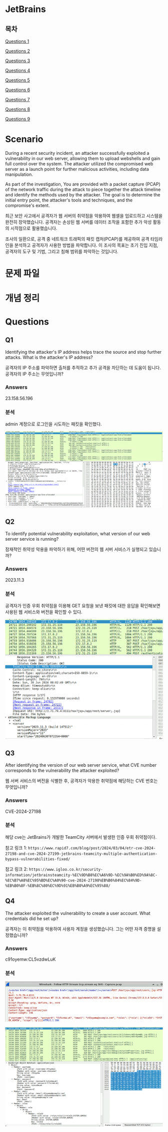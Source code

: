 # JetBrains

## 목차

[Questions 1](#q1)

[Questions 2](#q2)

[Questions 3](#q3)

[Questions 4](#q4)

[Questions 5](#q5)

[Questions 6](#q6)

[Questions 7](#q7)

[Questions 8](#q8)

[Questions 9](#q9)

# Scenario
During a recent security incident, an attacker successfully exploited a vulnerability in our web server, allowing them to upload webshells and gain full control over the system. The attacker utilized the compromised web server as a launch point for further malicious activities, including data manipulation. 

As part of the investigation, You are provided with a packet capture (PCAP) of the network traffic during the attack to piece together the attack timeline and identify the methods used by the attacker. The goal is to determine the initial entry point, the attacker's tools and techniques, and the compromise's extent.

최근 보안 사고에서 공격자가 웹 서버의 취약점을 악용하여 웹셸을 업로드하고 시스템을 완전히 장악했습니다. 공격자는 손상된 웹 서버를 데이터 조작을 포함한 추가 악성 활동의 시작점으로 활용했습니다.

조사의 일환으로, 공격 중 네트워크 트래픽의 패킷 캡처(PCAP)를 제공하여 공격 타임라인을 분석하고 공격자가 사용한 방법을 파악합니다. 이 조사의 목표는 초기 진입 지점, 공격자의 도구 및 기법, 그리고 침해 범위를 파악하는 것입니다.

# 문제 파일

# 개념 정리

# Questions

## Q1
Identifying the attacker's IP address helps trace the source and stop further attacks. What is the attacker's IP address?

공격자의 IP 주소를 파악하면 출처를 추적하고 추가 공격을 차단하는 데 도움이 됩니다. 공격자의 IP 주소는 무엇입니까?

### Answers
23.158.56.196

### 분석
admin 계정으로 로그인을 시도하는 패킷을 확인했다.

![JetBrains_Q1_1.png](./IMG/JetBrains_Q1_1.png)

## Q2
To identify potential vulnerability exploitation, what version of our web server service is running?

잠재적인 취약성 악용을 파악하기 위해, 어떤 버전의 웹 서버 서비스가 실행되고 있습니까?

### Answers
2023.11.3

### 분석
공격자가 인증 우회 취약점을 이용해 GET 요청을 보낸 패킷에 대한 응답을 확인해보면 사용된 웹 서비스와 버전을 확인할 수 있다.

![JetBrains_Q2_1.png](./IMG/JetBrains_Q2_1.png)

## Q3
After identifying the version of our web server service, what CVE number corresponds to the vulnerability the attacker exploited?

웹 서버 서비스의 버전을 식별한 후, 공격자가 악용한 취약점에 해당하는 CVE 번호는 무엇입니까?

### Answers
CVE-2024-27198

### 분석
해당 cve는 JetBrains가 개발한 TeamCity 서버에서 발생한 인증 우회 취약점이다.

참고 링크 1: `https://www.rapid7.com/blog/post/2024/03/04/etr-cve-2024-27198-and-cve-2024-27199-jetbrains-teamcity-multiple-authentication-bypass-vulnerabilities-fixed/`

참고 링크 2: `https://www.igloo.co.kr/security-information/jetbrainsteamcity-%EC%9D%B8%EC%A6%9D-%EC%9A%B0%ED%9A%8C-%EC%B7%A8%EC%95%BD%EC%A0%90-cve-2024-27198%EB%B6%84%EC%84%9D-%EB%B0%8F-%EB%8C%80%EC%9D%91%EB%B0%A9%EC%95%88/`

## Q4
The attacker exploited the vulnerability to create a user account. What credentials did he set up?

공격자는 이 취약점을 악용하여 사용자 계정을 생성했습니다. 그는 어떤 자격 증명을 설정했습니까?

### Answers
c91oyemw:CL5vzdwLuK

### 분석

![JetBrains_Q4_1.png](./IMG/JetBrains_Q4_1.png)

![JetBrains_Q4_2.png](./IMG/JetBrains_Q4_2.png)